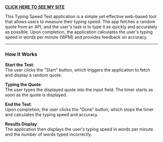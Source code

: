 **[CLICK HERE TO SEE MY SITE](https://s-ankita18.github.io/swift-typing/)**

This Typing Speed Test application is a simple yet effective web-based tool that allows users to measure their typing speed. The app fetches a random quote from an API, and the user's task is to type it as quickly and accurately as possible. Upon completion, the application calculates the user's typing speed in words per minute (WPM) and provides feedback on accuracy.

---

### How It Works

**Start the Test**:  
The user clicks the "Start" button, which triggers the application to fetch and display a random quote.  

**Typing the Quote**:  
The user types the displayed quote into the input field. The timer starts as soon as the quote is displayed.  

**End the Test**:  
Upon completion, the user clicks the "Done" button, which stops the timer and calculates the typing speed and accuracy.  

**Results Display**:  
The application then displays the user's typing speed in words per minute and the number of words typed incorrectly.

